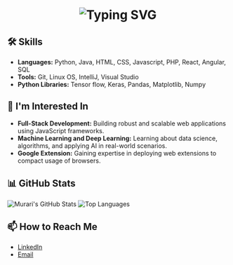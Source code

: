 <h1 align="center">
  <img src="https://readme-typing-svg.herokuapp.com?font=Fira+Code&size=30&pause=1000&color=F70000&width=435&lines=Hello%2C+I'm+Murari!;Passionate+Learner;Exploring+the+Tech+World;Welcome+to+My+Profile!" alt="Typing SVG" />
</h1>

## 🛠️ Skills
- **Languages:** Python, Java, HTML, CSS, Javascript, PHP, React, Angular, SQL
- **Tools:** Git, Linux OS, IntelliJ, Visual Studio
- **Python Libraries:** Tensor flow, Keras, Pandas, Matplotlib, Numpy

## 🌟 I'm Interested In
- **Full-Stack Development:** Building robust and scalable web applications using JavaScript frameworks.
- **Machine Learning and Deep Learning:** Learning about data science, algorithms, and applying AI in real-world scenarios.
- **Google Extension:** Gaining expertise in deploying web extensions to compact usage of browsers.
  

## 📊 GitHub Stats
![Murari's GitHub Stats](https://github-readme-stats.vercel.app/api?username=MurariChowdary&show_icons=true&theme=radical)
![Top Languages](https://github-readme-stats.vercel.app/api/top-langs/?username=MurariChowdary&layout=compact&theme=radical)

## 📫 How to Reach Me
- [LinkedIn](https://www.linkedin.com/in/murarichowdary/)
- [Email](mailto:murarichaudary17@gmail.com)
